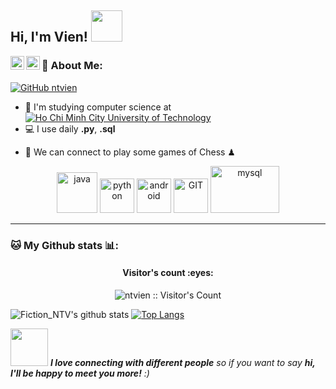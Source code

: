 <h2> Hi, I'm Vien! <img src="https://media.giphy.com/media/mGcNjsfWAjY5AEZNw6/giphy.gif" width="50"></h2>

<a href="https://www.facebook.com/fiction.ntv/">
  <img align="left" alt="Vien Nguyen | Facebook" width="22px" src="https://raw.githubusercontent.com/peterthehan/peterthehan/master/assets/facebook.svg" />
</a>

<a href="https://www.youtube.com/channel/UCsXXYMQKcEyRaO7-RoEkoYg">
  <img align="left" alt="Fiction_NTV | Youtube" width="22px" src="https://raw.githubusercontent.com/peterthehan/peterthehan/master/assets/youtube.svg" />
</a>

### 🤵 About Me:

[![GitHub ntvien](https://img.shields.io/github/followers/ntvien?label=follow&style=social)](https://github.com/ntvien)

- 🏦 I'm studying computer science at [![Ho Chi Minh City University of Technology](https://www.hcmut.edu.vn/vi)](https://media.giphy.com/media/fYSnHlufseco8Fh93Z/giphy.gif)
- 💻 I use daily **.py**, **.sql**
<!--  - 🌱 I’m currently learning docker and kubernetes -->
<!--  - 💬 Talk to me about cricket, python (both of these are not any kind of insect or animals), silicon valley & startups  -->
<!--  - 📝 I regulary write technical articles on [hashnode](https://apoorvtyagi.tech/) & [dev.to](https://dev.to/apoorvtyagi)
- ⚡ Fun fact: Je connais un peu le français -->
- 👯 We can connect to play some games of Chess ♟

<p align="center">
      <img src="https://www.vectorlogo.zone/logos/java/java-icon.svg" alt="java" width="65" height="65"/> 
      <img src="https://www.vectorlogo.zone/logos/python/python-icon.svg" alt="python" width="55" height="55"/>
      <!-- <img src="https://www.vectorlogo.zone/logos/springio/springio-icon.svg" alt="spring" width="55" height="55"/>
      <img src="https://www.vectorlogo.zone/logos/docker/docker-icon.svg" alt="docker" width="85" height="70"/> 
      <img src="https://www.vectorlogo.zone/logos/kubernetes/kubernetes-icon.svg" alt="kubernetes" width="55" height="55"/> -->
      <img src="https://www.vectorlogo.zone/logos/android/android-icon.svg" alt="android" width="55" height="55"/>
      <!--<img src="https://www.vectorlogo.zone/logos/jupyter/jupyter-icon.svg" alt="IPYNB" width="55" height="55"/> 
      <img src="https://www.vectorlogo.zone/logos/microsoft_azure/microsoft_azure-icon.svg" alt="azure" width="55" height="55"/>  -->
      <img src="https://www.vectorlogo.zone/logos/git-scm/git-scm-icon.svg" alt="GIT" width="55" height="55"/>
      <img src="https://www.vectorlogo.zone/logos/mysql/mysql-ar21.svg" alt="mysql" width="110" height="75"/> 
</p>

---
### 🐱 My Github stats 📊:

<h4 align="center">Visitor's count :eyes:</h4>

<p align="center"><img src="https://profile-counter.glitch.me/{ntvien}/count.svg" alt="ntvien :: Visitor's Count" /></p>

![Fiction_NTV's github stats](https://github-readme-stats.vercel.app/api?username=ntvien&show_icons=true&title_color=ffc857&icon_color=8ac926&text_color=daf7dc&bg_color=151515&hide=["stars"])
[![Top Langs](https://github-readme-stats.vercel.app/api/top-langs/?username=ntvien&layout=compact&text_color=daf7dc&bg_color=151515)](https://github.com/anuraghazra/github-readme-stats)


<img src="https://media.giphy.com/media/LnQjpWaON8nhr21vNW/giphy.gif" width="60"> <em><b>I love connecting with different people</b> so if you want to say <b>hi, I'll be happy to meet you more!</b> :)</em>





<!--
**ntvien/ntvien** is a ✨ _special_ ✨ repository because its `README.md` (this file) appears on your GitHub profile.

Here are some ideas to get you started:

- 🔭 I’m currently working on ...
- 🌱 I’m currently learning ...
- 👯 I’m looking to collaborate on ...
- 🤔 I’m looking for help with ...
- 💬 Ask me about ...
- 📫 How to reach me: ...
- 😄 Pronouns: ...
- ⚡ Fun fact: ...
-->
